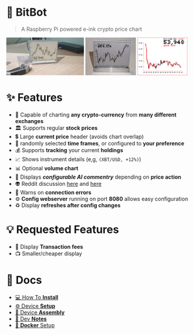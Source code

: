# 🤖 **BitBot**
> A Raspberry Pi powered e-ink crypto price chart
<div>
    <img height="100" src="docs/images/bit-bot.jpg">
    <img height="100" src="docs/images/bitbot-v2.png">
    <img height="100" src="docs/images/last_display.png">
</div>

# ✨ Features
 - 🏦 Capable of charting **any crypto-currency** from **many different exchanges**
 - 🏛️ Supports regular **stock prices**
 - 💲 Large **current price** header (avoids chart overlap) 
 - 🎲 randomly selected **time frames**, or configured to **your preference**
 - 💰 Supports **tracking** your current **holdings** 
 - 📈 Shows instrument details (e,g, ```(XBT/USD, +12%)```)
 - 📊 Optional **volume chart** 
 - 💬 Displays ***configurable AI commentry*** depending on **price action**
 - 👽 Reddit discussion [here](https://www.reddit.com/r/raspberry_pi/comments/mrne5p/my_eink_cryptowatcher/) and [here](https://old.reddit.com/r/raspberry_pi/comments/s3dnnn/i_made_an_aluminium_stand_for_an_eink_display/)
 - 📡 Warns on **connection errors**
 - ⚙️ **Config webserver** running on port **8080** allows easy configuration
 - ♻️ Display **refreshes after config changes** 

# 💡 Requested Features
 - 💸 Display **Transaction fees**
 - 📺 Smaller/cheaper display

# 📝 Docs
 - [💻 How To **Install**](docs/app_install.md)  
 - [⚙️ Device **Setup**](docs/device_setup.md)  
 - [🔗 Device **Assembly**](docs/device_assembly.md)  
 - [📒 Dev **Notes**](docs/development.md)   
 - [🐋 **Docker** Setup](docs/docker_installation.md)  
